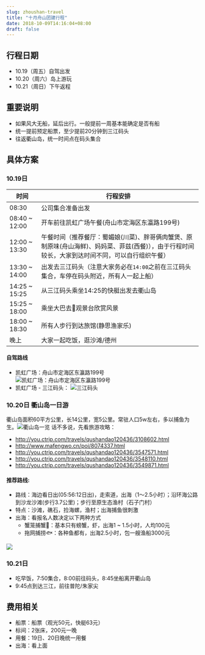 ```yaml
---
slug: zhoushan-travel
title: "十月舟山团建行程"
date: 2018-10-09T14:16:04+08:00
draft: false
---
```


## 行程日期
- 10.19（周五）自驾出发
- 10.20（周六）岛上游玩
- 10.21（周日）下午返程

## 重要说明
- 如果风大无船，延后出行。一般提前一周基本能确定是否有船
- 统一提前预定船票，至少提前20分钟到三江码头
- 往返衢山岛，统一时间点在码头集合

## 具体方案
### 10.19日
   时间   | 行程安排 
 -------   | ---  
 08:30     | 公司集合准备出发 
 08:40 ~ 12:00| 开车前往凯虹广场午餐(舟山市定海区东瀛路199号) 
 12:00 ~ 13:30| 午餐时间（推荐餐厅：蜀媚娘(川菜)、胖哥俩肉蟹煲、原制原味(舟山海鲜)、妈妈菜、菲兹(西餐)），由于行程时间较长，大家到达时间不同，可以自行组织午餐）|
 13:30 ~ 14:00| 出发去三江码头（注意大家务必在`14:00`之前在三江码头集合，车停在码头附近，所有人一起上船） 
 14:25 ~ 15:25 | 从三江码头乘坐14:25的快艇出发去衢山岛 
 15:25 ~ 18:00 | 乘坐大巴去观景台欣赏风景
 18:00 ~ 18:30 | 所有人步行到达旅馆(静思渔家乐)
 晚上 | 大家一起吃饭，逛沙滩/德州

#### 自驾路线
- 凯虹广场：舟山市定海区东瀛路199号
![凯虹广场：舟山市定海区东瀛路199号](https://ws3.sinaimg.cn/large/006tNbRwly1fw1w07vilbj31kw0qsx6d.jpg)
- 凯虹广场 - 三江码头：
![三江码头](https://ws1.sinaimg.cn/large/006tNbRwly1fw1w0tb05oj31kw0r4nnd.jpg)

### 10.20日 衢山岛一日游
衢山岛面积60平方公里，长14公里，宽5公里。常驻人口5w左右，多以捕鱼为生。![衢山岛一览](https://ws3.sinaimg.cn/large/006tNbRwly1fwie78k3ruj31h20qpjxa.jpg)
话不多说，先看旅游攻略：

- http://you.ctrip.com/travels/qushandao120436/3108602.html
- http://www.mafengwo.cn/poi/8074337.html
- http://you.ctrip.com/travels/qushandao120436/3547571.html
- http://you.ctrip.com/travels/qushandao120436/3548110.html
- http://you.ctrip.com/travels/qushandao120436/3549871.html

#### 推荐路线:
- 路线：海边看日出(05:56:12日出)，走索道，出海（1～2.5小时）；沿环海公路到沙龙沙滩(步行3.7公里)；步行至原生态渔村（石子门村）
- 特点：沙滩，礁石，捡海螺，渔村；出海捕鱼很刺激
- 出海：看报名人数决定以下两种方式
    - 蟹笼捕蟹🦀️：基本只有螃蟹，虾，出海1 ~ 1.5小时，人均100元
    - 拖网捕捞🐟：各种鱼都有，出海2.5小时，包一艘渔船3000元
    
![](https://ws4.sinaimg.cn/large/006tNbRwly1fwie39gr0uj31gw0q3jvp.jpg)

### 10.21日
- 吃早饭，7:50集合，8:00前往码头，8:45坐船离开衢山岛
- 9:45点到达三江，前往普陀/朱家尖

## 费用相关
- 船票：船票（观光50元，快艇63元）
- 标间：2张床，200元一晚
- 用餐：19日、20日晚统一用餐
- 出海：看上面

